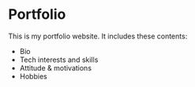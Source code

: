# Portfolio
This is my portfolio website. It includes these contents:
- Bio
- Tech interests and skills
- Attitude & motivations
- Hobbies
